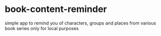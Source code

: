 # book-content-reminder
simple app to remind you of characters, groups and places from various book series only for local purposes
